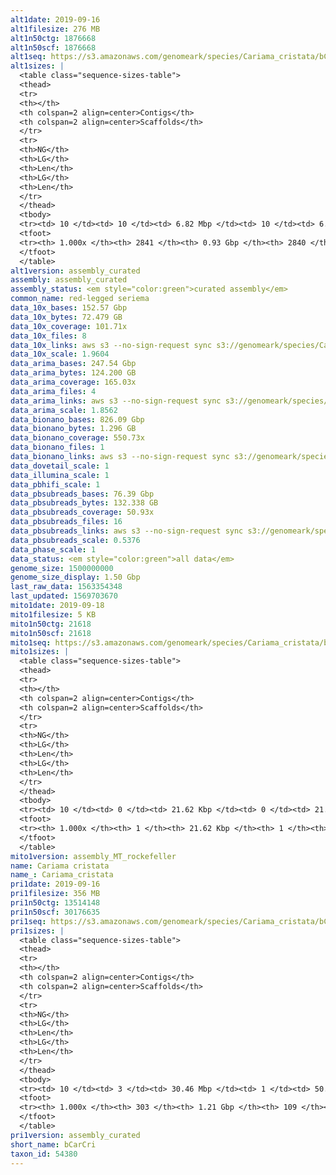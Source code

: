```yaml
---
alt1date: 2019-09-16
alt1filesize: 276 MB
alt1n50ctg: 1876668
alt1n50scf: 1876668
alt1seq: https://s3.amazonaws.com/genomeark/species/Cariama_cristata/bCarCri1/assembly_curated/bCarCri1.alt.cur.20190916.fasta.gz
alt1sizes: |
  <table class="sequence-sizes-table">
  <thead>
  <tr>
  <th></th>
  <th colspan=2 align=center>Contigs</th>
  <th colspan=2 align=center>Scaffolds</th>
  </tr>
  <tr>
  <th>NG</th>
  <th>LG</th>
  <th>Len</th>
  <th>LG</th>
  <th>Len</th>
  </tr>
  </thead>
  <tbody>
  <tr><td> 10 </td><td> 10 </td><td> 6.82 Mbp </td><td> 10 </td><td> 6.82 Mbp </td></tr>  <tr><td> 20 </td><td> 27 </td><td> 4.54 Mbp </td><td> 27 </td><td> 4.54 Mbp </td></tr>  <tr><td> 30 </td><td> 52 </td><td> 3.26 Mbp </td><td> 52 </td><td> 3.26 Mbp </td></tr>  <tr><td> 40 </td><td> 85 </td><td> 2.42 Mbp </td><td> 85 </td><td> 2.42 Mbp </td></tr>  <tr style="background-color:#cccccc;"><td> 50 </td><td> 129 </td><td> 1.88 Mbp </td><td> 129 </td><td> 1.88 Mbp </td></tr>  <tr><td> 60 </td><td> 185 </td><td> 1.42 Mbp </td><td> 185 </td><td> 1.42 Mbp </td></tr>  <tr><td> 70 </td><td> 262 </td><td> 1.02 Mbp </td><td> 262 </td><td> 1.02 Mbp </td></tr>  <tr><td> 80 </td><td> 385 </td><td> 0.58 Mbp </td><td> 385 </td><td> 0.58 Mbp </td></tr>  <tr><td> 90 </td><td> 776 </td><td> 0.10 Mbp </td><td> 775 </td><td> 0.10 Mbp </td></tr>  <tr><td> 100 </td><td> 2840 </td><td> 1.73 Kbp </td><td> 2839 </td><td> 1.73 Kbp </td></tr>  </tbody>
  <tfoot>
  <tr><th> 1.000x </th><th> 2841 </th><th> 0.93 Gbp </th><th> 2840 </th><th> 0.93 Gbp </th></tr>
  </tfoot>
  </table>
alt1version: assembly_curated
assembly: assembly_curated
assembly_status: <em style="color:green">curated assembly</em>
common_name: red-legged seriema
data_10x_bases: 152.57 Gbp
data_10x_bytes: 72.479 GB
data_10x_coverage: 101.71x
data_10x_files: 8
data_10x_links: aws s3 --no-sign-request sync s3://genomeark/species/Cariama_cristata/bCarCri1/genomic_data/10x/ .<br>
data_10x_scale: 1.9604
data_arima_bases: 247.54 Gbp
data_arima_bytes: 124.200 GB
data_arima_coverage: 165.03x
data_arima_files: 4
data_arima_links: aws s3 --no-sign-request sync s3://genomeark/species/Cariama_cristata/bCarCri1/genomic_data/arima/ .<br>
data_arima_scale: 1.8562
data_bionano_bases: 826.09 Gbp
data_bionano_bytes: 1.296 GB
data_bionano_coverage: 550.73x
data_bionano_files: 1
data_bionano_links: aws s3 --no-sign-request sync s3://genomeark/species/Cariama_cristata/bCarCri1/genomic_data/bionano/ .<br>
data_dovetail_scale: 1
data_illumina_scale: 1
data_pbhifi_scale: 1
data_pbsubreads_bases: 76.39 Gbp
data_pbsubreads_bytes: 132.338 GB
data_pbsubreads_coverage: 50.93x
data_pbsubreads_files: 16
data_pbsubreads_links: aws s3 --no-sign-request sync s3://genomeark/species/Cariama_cristata/bCarCri1/genomic_data/pacbio/ . --exclude "*ccs.bam*"<br>
data_pbsubreads_scale: 0.5376
data_phase_scale: 1
data_status: <em style="color:green">all data</em>
genome_size: 1500000000
genome_size_display: 1.50 Gbp
last_raw_data: 1563354348
last_updated: 1569703670
mito1date: 2019-09-18
mito1filesize: 5 KB
mito1n50ctg: 21618
mito1n50scf: 21618
mito1seq: https://s3.amazonaws.com/genomeark/species/Cariama_cristata/bCarCri1/assembly_MT_rockefeller/bCarCri1.MT.20190918.fasta.gz
mito1sizes: |
  <table class="sequence-sizes-table">
  <thead>
  <tr>
  <th></th>
  <th colspan=2 align=center>Contigs</th>
  <th colspan=2 align=center>Scaffolds</th>
  </tr>
  <tr>
  <th>NG</th>
  <th>LG</th>
  <th>Len</th>
  <th>LG</th>
  <th>Len</th>
  </tr>
  </thead>
  <tbody>
  <tr><td> 10 </td><td> 0 </td><td> 21.62 Kbp </td><td> 0 </td><td> 21.62 Kbp </td></tr>  <tr><td> 20 </td><td> 0 </td><td> 21.62 Kbp </td><td> 0 </td><td> 21.62 Kbp </td></tr>  <tr><td> 30 </td><td> 0 </td><td> 21.62 Kbp </td><td> 0 </td><td> 21.62 Kbp </td></tr>  <tr><td> 40 </td><td> 0 </td><td> 21.62 Kbp </td><td> 0 </td><td> 21.62 Kbp </td></tr>  <tr style="background-color:#cccccc;"><td> 50 </td><td> 0 </td><td style="background-color:#ff8888;"> 21.62 Kbp </td><td> 0 </td><td style="background-color:#ff8888;"> 21.62 Kbp </td></tr>  <tr><td> 60 </td><td> 0 </td><td> 21.62 Kbp </td><td> 0 </td><td> 21.62 Kbp </td></tr>  <tr><td> 70 </td><td> 0 </td><td> 21.62 Kbp </td><td> 0 </td><td> 21.62 Kbp </td></tr>  <tr><td> 80 </td><td> 0 </td><td> 21.62 Kbp </td><td> 0 </td><td> 21.62 Kbp </td></tr>  <tr><td> 90 </td><td> 0 </td><td> 21.62 Kbp </td><td> 0 </td><td> 21.62 Kbp </td></tr>  <tr><td> 100 </td><td> 0 </td><td> 21.62 Kbp </td><td> 0 </td><td> 21.62 Kbp </td></tr>  </tbody>
  <tfoot>
  <tr><th> 1.000x </th><th> 1 </th><th> 21.62 Kbp </th><th> 1 </th><th> 21.62 Kbp </th></tr>
  </tfoot>
  </table>
mito1version: assembly_MT_rockefeller
name: Cariama cristata
name_: Cariama_cristata
pri1date: 2019-09-16
pri1filesize: 356 MB
pri1n50ctg: 13514148
pri1n50scf: 30176635
pri1seq: https://s3.amazonaws.com/genomeark/species/Cariama_cristata/bCarCri1/assembly_curated/bCarCri1.pri.cur.20190916.fasta.gz
pri1sizes: |
  <table class="sequence-sizes-table">
  <thead>
  <tr>
  <th></th>
  <th colspan=2 align=center>Contigs</th>
  <th colspan=2 align=center>Scaffolds</th>
  </tr>
  <tr>
  <th>NG</th>
  <th>LG</th>
  <th>Len</th>
  <th>LG</th>
  <th>Len</th>
  </tr>
  </thead>
  <tbody>
  <tr><td> 10 </td><td> 3 </td><td> 30.46 Mbp </td><td> 1 </td><td> 50.16 Mbp </td></tr>  <tr><td> 20 </td><td> 7 </td><td> 25.09 Mbp </td><td> 4 </td><td> 47.31 Mbp </td></tr>  <tr><td> 30 </td><td> 12 </td><td> 20.06 Mbp </td><td> 6 </td><td> 42.62 Mbp </td></tr>  <tr><td> 40 </td><td> 19 </td><td> 16.81 Mbp </td><td> 9 </td><td> 37.39 Mbp </td></tr>  <tr style="background-color:#cccccc;"><td> 50 </td><td> 27 </td><td style="background-color:#88ff88;"> 13.51 Mbp </td><td> 13 </td><td style="background-color:#88ff88;"> 30.18 Mbp </td></tr>  <tr><td> 60 </td><td> 37 </td><td> 10.85 Mbp </td><td> 18 </td><td> 24.12 Mbp </td></tr>  <tr><td> 70 </td><td> 49 </td><td> 8.78 Mbp </td><td> 23 </td><td> 21.46 Mbp </td></tr>  <tr><td> 80 </td><td> 66 </td><td> 5.28 Mbp </td><td> 30 </td><td> 17.79 Mbp </td></tr>  <tr><td> 90 </td><td> 95 </td><td> 3.21 Mbp </td><td> 37 </td><td> 13.51 Mbp </td></tr>  <tr><td> 100 </td><td> 302 </td><td> 11  bp </td><td> 108 </td><td> 2.03 Kbp </td></tr>  </tbody>
  <tfoot>
  <tr><th> 1.000x </th><th> 303 </th><th> 1.21 Gbp </th><th> 109 </th><th> 1.22 Gbp </th></tr>
  </tfoot>
  </table>
pri1version: assembly_curated
short_name: bCarCri
taxon_id: 54380
---
```


